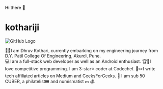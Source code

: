 Hi there 👋

# kothariji
![GitHub Logo](https://github.com/kothariji/kothariji/blob/master/banner.JPG)

👨‍🎓I am Dhruv Kothari, currently embarking on my engineering journey from D.Y. Patil College Of Engineering, Akurdi, Pune.  
💻I am a full-stack web developer as well as an Android enthusiast.
🏆🥇I love competitive programming. I am 3-star⭐️ coder at Codechef.
📝✏️I write tech affiliated articles on Medium and GeeksForGeeks. 
🙌 I am sub 50 CUBER, a philatelist🎟 and numismatist 💷 💰.
